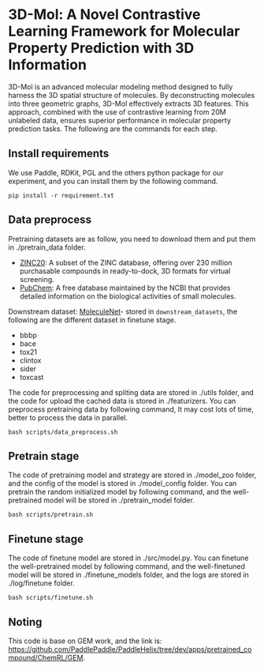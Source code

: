 # 3D-Mol: A Novel Contrastive Learning Framework for Molecular Property Prediction with 3D Information

3D-Mol is an advanced molecular modeling method designed to fully harness the 3D spatial structure of molecules. By deconstructing molecules into three geometric graphs, 3D-Mol effectively extracts 3D features. This approach, combined with the use of contrastive learning from 20M unlabeled data, ensures superior performance in molecular property prediction tasks. The following are the commands for each step.

## Install requirements

We use Paddle, RDKit, PGL and the others python package for our experiment, and you can install them by the following command. 

    pip install -r requirement.txt

## Data preprocess

Pretraining datasets are as follow, you need to download them and put them in ./pretrain_data folder.

- [ZINC20](https://zinc20.docking.org/): A subset of the ZINC database, offering over 230 million purchasable compounds in ready-to-dock, 3D formats for virtual screening.
- [PubChem](https://pubchem.ncbi.nlm.nih.gov/): A free database maintained by the NCBI that provides detailed information on the biological activities of small molecules.

Downstream dataset:  [MoleculeNet](https://moleculenet.org/)- stored in `downstream_datasets`, the following are the different dataset in finetune stage.

- bbbp
- bace
- tox21
- clintox
- sider
- toxcast

The code for preprocessing and spliting data are stored in ./utils folder, and the code for upload the cached data is stored in ./featurizers. You can preprocess pretraining data by following command, It may cost lots of time, better to process the data in parallel.

    bash scripts/data_preprocess.sh

## Pretrain stage

The code of pretraining model and strategy are stored in ./model_zoo folder, and the config of the model is stored in ./model_config folder. You can pretrain the random initialized model by following command, and the well-pretrained model will be stored in ./pretrain_model folder. 

    bash scripts/pretrain.sh

## Finetune stage

The code of finetune model are stored in ./src/model.py. You can finetune the well-pretrained model by following command, and the well-finetuned model will be stored in ./finetune_models folder, and the logs are stored in ./log/finetune folder.

    bash scripts/finetune.sh

## Noting

This code is base on GEM work, and the link is: https://github.com/PaddlePaddle/PaddleHelix/tree/dev/apps/pretrained_compound/ChemRL/GEM.
